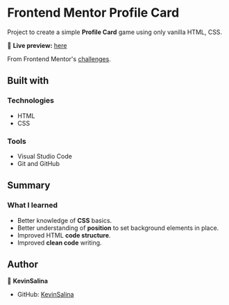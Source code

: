 # Frontend Mentor Profile Card

Project to create a simple **Profile Card** game using only vanilla HTML, CSS.

🔗 **Live preview:** [here](https://frontendmentor-profilecard-kappa.vercel.app/)

From Frontend Mentor's [challenges](https://www.frontendmentor.io/challenges/profile-card-component-cfArpWshJ/hub/profile-card-yPEGXJWao).

## Built with

### Technologies

* HTML
* CSS

### Tools

* Visual Studio Code
* Git and GitHub

## Summary

### What I learned

* Better knowledge of **CSS** basics.
* Better understanding of **position** to set background elements in place.
* Improved HTML **code structure**.
* Improved **clean code** writing.

## Author

👤 **KevinSalina**
* GitHub: [KevinSalina](https://github.com/KevinSalina)
